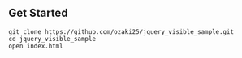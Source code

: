 ## Get Started

```
git clone https://github.com/ozaki25/jquery_visible_sample.git
cd jquery_visible_sample
open index.html
```